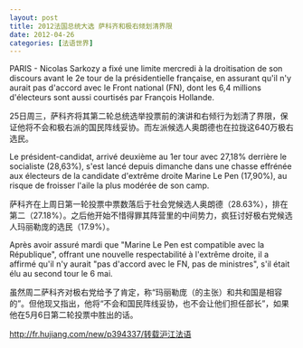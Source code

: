 ```yaml
---
layout: post
title: 2012法国总统大选 萨科齐和极右倾划清界限
date: 2012-04-26
categories: [法语世界]  
---
```


PARIS - Nicolas Sarkozy a fixé une limite mercredi à la droitisation de son discours avant le 2e tour de la présidentielle française, en assurant qu'il n'y aurait pas d'accord avec le Front national (FN), dont les 6,4 millions d'électeurs sont aussi courtisés par François Hollande.

25日周三，萨科齐将其第二轮总统选举投票前的演讲和右倾行为划清了界限，保证他将不会和极右派的国民阵线妥协。而左派候选人奥朗德也在拉拢这640万极右选民。

Le président-candidat, arrivé deuxième au 1er tour avec 27,18% derrière le socialiste (28,63%), s'est lancé depuis dimanche dans une chasse effrénée aux électeurs de la candidate d'extrême droite Marine Le Pen (17,90%), au risque de froisser l'aile la plus modérée de son camp.

萨科齐在上周日第一轮投票中票数落后于社会党候选人奥朗德（28.63%），排在第二（27.18%）。之后他开始不惜得罪其阵营里的中间势力，疯狂讨好极右党候选人玛丽勒庞的选民（17.9%）。

Après avoir assuré mardi que "Marine Le Pen est compatible avec la République", offrant une nouvelle respectabilité à l'extrême droite, il a affirmé qu'il n'y aurait "pas d'accord avec le FN, pas de ministres", s'il était élu au second tour le 6 mai.

虽然周二萨科齐对极右党给予了肯定，称“玛丽勒庞（的主张）和共和国是相容的”。但他现又指出，他将“不会和国民阵线妥协，也不会让他们担任部长”，如果他在5月6日第二轮投票中胜出的话。

http://fr.hujiang.com/new/p394337/转载沪江法语
